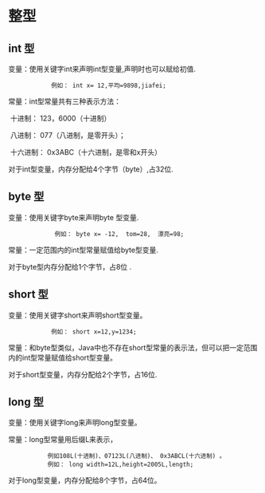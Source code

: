# 整型

## int 型

变量：使用关键字int来声明int型变量,声明时也可以赋给初值.

                例如： int x= 12,平均=9898,jiafei;

常量：int型常量共有三种表示方法：

​	十进制： 123，6000（十进制）

​	八进制： 077（八进制，是零开头）；

​	十六进制： 0x3ABC（十六进制，是零和x开头）

对于int型变量，内存分配给4个字节（byte）,占32位.





## byte 型

变量：使用关键字byte来声明byte 型变量.

                 例如： byte x= -12,  tom=28,  漂亮=98; 

常量：一定范围内的int型常量赋值给byte型变量.  

对于byte型内存分配给1个字节，占8位 .



## short 型

变量：使用关键字short来声明short型变量。

                例如： short x=12,y=1234; 

常量：和byte型类似，Java中也不存在short型常量的表示法，但可以把一定范围内的int型常量赋值给short型变量。 

对于short型变量，内存分配给2个字节，占16位.



## long 型

变量：使用关键字long来声明long型变量。

常量：long型常量用后缀L来表示，

               例如108L(十进制)、07123L(八进制)、 0x3ABCL(十六进制) 。 
               例如： long width=12L,height=2005L,length;

对于long型变量，内存分配给8个字节，占64位。



